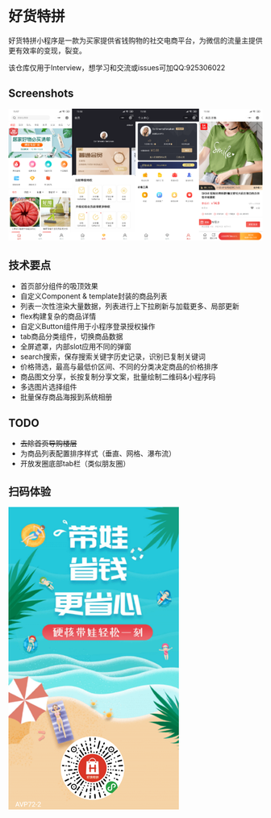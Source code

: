 # 好货特拼
好货特拼小程序是一款为买家提供省钱购物的社交电商平台，为微信的流量主提供更有效率的变现，裂变。

该仓库仅用于Interview，想学习和交流或issues可加QQ:925306022

## Screenshots

<img src="./screenshots/1.png" width="25%" /><img src="./screenshots/3.png" width="25%" /><img src="./screenshots/4.png" width="25%" /><img src="./screenshots/5.png" width="25%" />

## 技术要点

- 首页部分组件的吸顶效果
- 自定义Component & template封装的商品列表
- 列表一次性渲染大量数据，列表进行上下拉刷新与加载更多、局部更新
- flex构建复杂的商品详情
- 自定义Button组件用于小程序登录授权操作 
- tab商品分类组件，切换商品数据
- 全屏遮罩，内部slot应用不同的弹窗
- search搜索，保存搜索关键字历史记录，识别已复制关键词
- 价格筛选，最高与最低价区间、不同的分类决定商品的价格排序
- 商品图文分享，长按复制分享文案，批量绘制二维码&小程序码
- 多选图片选择组件
- 批量保存商品海报到系统相册

## TODO

- ~~去除首页导购楼层~~
- 为商品列表配置排序样式（垂直、网格、瀑布流）
- 开放发圈底部tab栏（类似朋友圈）

## 扫码体验
![Image text](/poster/poster.png)
